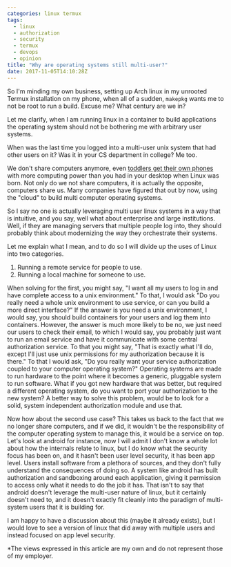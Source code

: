 ```yaml
---
categories: linux termux
tags:
  - linux
  - authorization
  - security
  - termux
  - devops
  - opinion
title: "Why are operating systems still multi-user?"
date: 2017-11-05T14:10:28Z
---
```


So I'm minding my own business, setting up Arch linux in my unrooted Termux
installation on my phone, when all of a sudden, `makepkg` wants me to not be
root to run a build. Excuse me? What century are we in?

Let me clarify, when I am running linux in a container to build applications
the operating system should not be bothering me with arbitrary user systems.

When was the last time you logged into a multi-user unix system that had other
users on it? Was it in your CS department in college? Me too.

We don't share computers anymore, even [toddlers get their own phones](https://www.cbsnews.com/news/kids-with-cell-phones-how-young-is-too-young/) with more
computing power than you had in your desktop when Linux was born. Not only do
we not share computers, it is actually the opposite, computers share us.
Many companies have figured that out by now, using the "cloud" to build multi
computer operating systems.

So I say no one is actually leveraging multi user linux systems in a way that is
intuitive, and you say, well what about enterprise and large institutions. Well,
if they are managing servers that multiple people log into, they should
probably think about modernizing the way they orchestrate their systems.

Let me explain what I mean, and to do so I will divide up the uses of Linux into
two categories.

1. Running a remote service for people to use.
2. Running a local machine for someone to use.

When solving for the first, you might say, "I want all my users to log in and
have complete access to a unix environment." To that, I would ask "Do you
really need a whole unix environment to use service, or can you build a more
direct interface?" If the answer is you need a unix environment, I would say,
you should build containers for your users and log them into containers.
However, the answer is much more likely to be no, we just need our users to
check their email, to which I would say, you probably just want to run an email
service and have it communicate with some central authorization service.
To that you might say, "That is exactly what I'll do, except I'll just use unix
permissions for my authorization because it is there." To that I would ask,
"Do you really want your service authorization coupled to your computer operating
system?" Operating systems are made to run hardware to the point where it becomes
a generic, pluggable system to run software. What if you got new hardware that
was better, but required a different operating system, do you want to port
your authorization to the new system? A better way to solve this problem, would
be to look for a solid, system independent authorization module and use that.

Now how about the second use case? This takes us back to the fact that we no
longer share computers, and if we did, it wouldn't be the responsibility of
the computer operating system to manage this, it would be a service on top.
Let's look at android for instance, now I will admit I don't know a whole lot
about how the internals relate to linux, but I do know what the security focus
has been on, and it hasn't been user level security, it has been app level.
Users install software from a plethora of sources, and they don't fully understand
the consequences of doing so. A system like android has built authorization and
sandboxing around each application, giving it permission to access only what
it needs to do the job it has. That isn't to say that android doesn't leverage
the multi-user nature of linux, but it certainly doesn't need to, and it doesn't
exactly fit cleanly into the paradigm of multi-system users that it is building
for.

I am happy to have a discussion about this (maybe it already exists), but I would
love to see a version of linux that did away with multiple users and instead
focused on app level security.

\*The views expressed in this article are my own and do not represent those of my employer.
